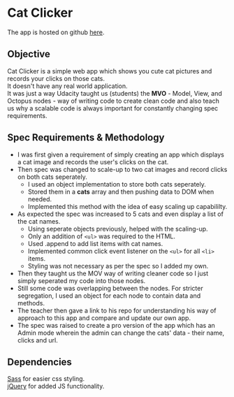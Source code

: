 # Cat Clicker
The app is hosted on github [here](https://suneet-m.github.io/Cat-Clicker/).

## Objective
Cat Clicker is a simple web app which shows you cute cat pictures and records your clicks on those cats.\
It doesn't have any real world application.\
It was just a way Udacity taught us (students) the **MVO** - Model, View, and Octopus nodes - way of writing code to create clean code and also teach us why a scalable code is always important for constantly changing spec requirements.

## Spec Requirements & Methodology
- I was first given a requirement of simply creating an app which displays a cat image and records the user's clicks on the cat.
- Then spec was changed to scale-up to two cat images and record clicks on both cats seperately.
	- I used an object implementation to store both cats seperately.
	- Stored them in a **cats** array and then pushing data to DOM when needed.
	- Implemented this method with the idea of easy scaling up capabililty.
- As expected the spec was increased to 5 cats and even display a list of the cat names.
	- Using seperate objects previously, helped with the scaling-up.
	- Only an addition of `<ul>` was required to the HTML.
	- Used .append to add list items with cat names.
	- Implemented common click event listener on the `<ul>` for all `<li>` items.
	- Styling was not necessary as per the spec so I added my own.
- Then they taught us the MOV way of writing cleaner code so I just simply seperated my code into those nodes.
- Still some code was overlapping between the nodes. For stricter segregation, I used an object for each node to contain data and methods.
- The teacher then gave a link to his repo for understanding his way of approach to this app and compare and update our own app.
- The spec was raised to create a pro version of the app which has an Admin mode wherein the admin can change the cats' data - their name, clicks and url.

## Dependencies
[Sass](http://sass-lang.com/) for easier css styling.\
[jQuery](https://jquery.com/) for added JS functionality.